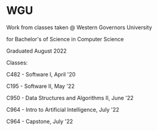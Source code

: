 # WGU

Work from classes taken @ Western Governors University

for Bachelor's of Science in Computer Science 

Graduated August 2022


Classes:

C482 - Software I, April '20

C195 - Software II, May '22

C950 - Data Structures and Algorithms II, June '22

C964 - Intro to Artificial Intelligence, July '22

C964 - Capstone, July '22

